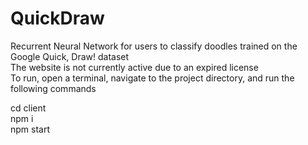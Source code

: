 # QuickDraw
Recurrent Neural Network for users to classify doodles trained on the Google Quick, Draw! dataset<br>
The website is not currently active due to an expired license<br>
To run, open a terminal, navigate to the project directory, and run the following commands<br>

  cd client<br>
  npm i<br>
  npm start<br>

